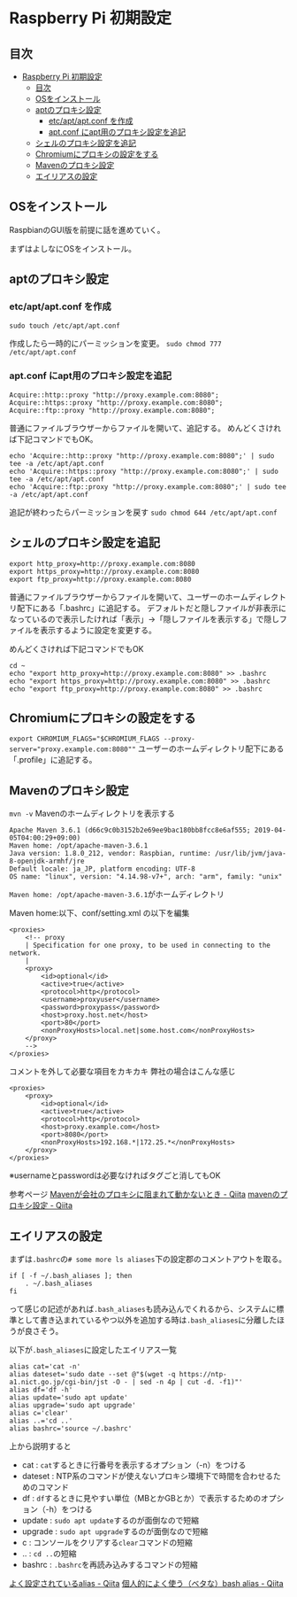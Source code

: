 # Raspberry Pi 初期設定

## 目次

<!-- TOC depthFrom:2 -->

- [Raspberry Pi 初期設定](#raspberry-pi-初期設定)
  - [目次](#目次)
  - [OSをインストール](#osをインストール)
  - [aptのプロキシ設定](#aptのプロキシ設定)
    - [etc/apt/apt.conf を作成](#etcaptaptconf-を作成)
    - [apt.conf にapt用のプロキシ設定を追記](#aptconf-にapt用のプロキシ設定を追記)
  - [シェルのプロキシ設定を追記](#シェルのプロキシ設定を追記)
  - [Chromiumにプロキシの設定をする](#chromiumにプロキシの設定をする)
  - [Mavenのプロキシ設定](#mavenのプロキシ設定)
  - [エイリアスの設定](#エイリアスの設定)

<!-- /TOC -->

<div style="page-break-before:always"></div>

## OSをインストール
RaspbianのGUI版を前提に話を進めていく。

まずはよしなにOSをインストール。

## aptのプロキシ設定

### etc/apt/apt.conf を作成
`sudo touch /etc/apt/apt.conf`

作成したら一時的にパーミッションを変更。
`sudo chmod 777 /etc/apt/apt.conf`

### apt.conf にapt用のプロキシ設定を追記
```
Acquire::http::proxy "http://proxy.example.com:8080";
Acquire::https::proxy "http://proxy.example.com:8080";
Acquire::ftp::proxy "http://proxy.example.com:8080";
```

普通にファイルブラウザーからファイルを開いて、追記する。
めんどくさければ下記コマンドでもOK。

```
echo 'Acquire::http::proxy "http://proxy.example.com:8080";' | sudo tee -a /etc/apt/apt.conf
echo 'Acquire::https::proxy "http://proxy.example.com:8080";' | sudo tee -a /etc/apt/apt.conf
echo 'Acquire::ftp::proxy "http://proxy.example.com:8080";' | sudo tee -a /etc/apt/apt.conf
```

追記が終わったらパーミッションを戻す
`sudo chmod 644 /etc/apt/apt.conf`

<div style="page-break-before:always"></div>

## シェルのプロキシ設定を追記
```
export http_proxy=http://proxy.example.com:8080
export https_proxy=http://proxy.example.com:8080
export ftp_proxy=http://proxy.example.com:8080
```
普通にファイルブラウザーからファイルを開いて、ユーザーのホームディレクトリ配下にある「.bashrc」に追記する。
デフォルトだと隠しファイルが非表示になっているので表示したければ「表示」→「隠しファイルを表示する」で隠しファイルを表示するように設定を変更する。

めんどくさければ下記コマンドでもOK
```
cd ~
echo "export http_proxy=http://proxy.example.com:8080" >> .bashrc
echo "export https_proxy=http://proxy.example.com:8080" >> .bashrc
echo "export ftp_proxy=http://proxy.example.com:8080" >> .bashrc
```

## Chromiumにプロキシの設定をする
`export CHROMIUM_FLAGS="$CHROMIUM_FLAGS --proxy-server="proxy.example.com:8080""`
ユーザーのホームディレクトリ配下にある「.profile」に追記する。

<div style="page-break-before:always"></div>

## Mavenのプロキシ設定

`mvn -v`
Mavenのホームディレクトリを表示する

```
Apache Maven 3.6.1 (d66c9c0b3152b2e69ee9bac180bb8fcc8e6af555; 2019-04-05T04:00:29+09:00)
Maven home: /opt/apache-maven-3.6.1
Java version: 1.8.0_212, vendor: Raspbian, runtime: /usr/lib/jvm/java-8-openjdk-armhf/jre
Default locale: ja_JP, platform encoding: UTF-8
OS name: "linux", version: "4.14.98-v7+", arch: "arm", family: "unix"
```

`Maven home: /opt/apache-maven-3.6.1`がホームディレクトリ

Maven home:以下、conf/setting.xml の以下を編集

```
<proxies>
    <!-- proxy
    | Specification for one proxy, to be used in connecting to the network.
    |
    <proxy>
        <id>optional</id>
        <active>true</active>
        <protocol>http</protocol>
        <username>proxyuser</username>
        <password>proxypass</password>
        <host>proxy.host.net</host>
        <port>80</port>
        <nonProxyHosts>local.net|some.host.com</nonProxyHosts>
    </proxy>
    -->
</proxies>
```

コメントを外して必要な項目をカキカキ
弊社の場合はこんな感じ

```
<proxies>
    <proxy>
        <id>optional</id>
        <active>true</active>
        <protocol>http</protocol>
        <host>proxy.example.com</host>
        <port>8080</port>
        <nonProxyHosts>192.168.*|172.25.*</nonProxyHosts>
    </proxy>
</proxies>
```
※usernameとpasswordは必要なければタグごと消してもOK

参考ページ
[Mavenが会社のプロキシに阻まれて動かないとき \- Qiita](https://qiita.com/shibafu/items/6a9e35ce7a681b8e676f)
[mavenのプロキシ設定 \- Qiita](https://qiita.com/taito-ITO/items/9763e7b3618b46691c83)

## エイリアスの設定

まずは`.bashrc`の`# some more ls aliases`下の設定郡のコメントアウトを取る。

```
if [ -f ~/.bash_aliases ]; then
    . ~/.bash_aliases
fi
```
って感じの記述があれば`.bash_aliases`も読み込んでくれるから、システムに標準として書き込まれているやつ以外を追加する時は`.bash_aliases`に分離したほうが良さそう。

以下が`.bash_aliases`に設定したエイリアス一覧

```
alias cat='cat -n'
alias dateset='sudo date --set @"$(wget -q https://ntp-a1.nict.go.jp/cgi-bin/jst -O - | sed -n 4p | cut -d. -f1)"'
alias df='df -h'
alias update='sudo apt update'
alias upgrade='sudo apt upgrade'
alias c='clear'
alias ..='cd ..'
alias bashrc='source ~/.bashrc'
```

上から説明すると
- cat : `cat`するときに行番号を表示するオプション（-n）をつける
- dateset : NTP系のコマンドが使えないプロキシ環境下で時間を合わせるためのコマンド
- df : `df`するときに見やすい単位（MBとかGBとか）で表示するためのオプション（-h）をつける
- update : `sudo apt update`するのが面倒なので短縮
- upgrade : `sudo apt upgrade`するのが面倒なので短縮
- c : コンソールをクリアする`clear`コマンドの短縮
- .. : `cd ..`の短縮
- bashrc : `.bashrc`を再読み込みするコマンドの短縮

[よく設定されているalias \- Qiita](https://qiita.com/hirooooooo/items/5c47fdaf40fc1d3b702f)
[個人的によく使う（ベタな）bash alias \- Qiita](https://qiita.com/Cj-bc/items/95de01ca66d8367d611f)